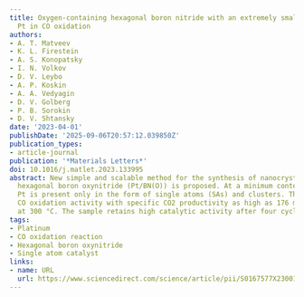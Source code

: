 ```yaml
---
title: Oxygen-containing hexagonal boron nitride with an extremely small amount of
  Pt in CO oxidation
authors:
- A. T. Matveev
- K. L. Firestein
- A. S. Konopatsky
- I. N. Volkov
- D. V. Leybo
- A. P. Koskin
- A. A. Vedyagin
- D. V. Golberg
- P. B. Sorokin
- D. V. Shtansky
date: '2023-04-01'
publishDate: '2025-09-06T20:57:12.039850Z'
publication_types:
- article-journal
publication: '*Materials Letters*'
doi: 10.1016/j.matlet.2023.133995
abstract: New simple and scalable method for the synthesis of nanocrystalline Pt-containing
  hexagonal boron oxynitride (Pt/BN(O)) is proposed. At a minimum content of 0.0085 wt%,
  Pt is present only in the form of single atoms (SAs) and clusters. This sample demonstrates
  CO oxidation activity with specific CO2 productivity as high as 176 molCO2/gPt/h
  at 300 °C. The sample retains high catalytic activity after four cycles.
tags:
- Platinum
- CO oxidation reaction
- Hexagonal boron oxynitride
- Single atom catalyst
links:
- name: URL
  url: https://www.sciencedirect.com/science/article/pii/S0167577X23001805
---
```


